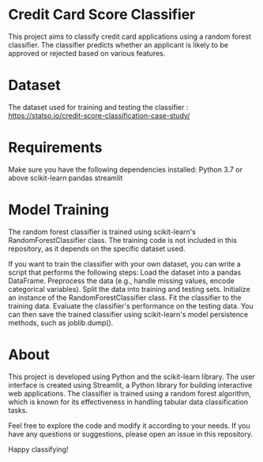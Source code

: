 # Credit Card Score Classifier
This project aims to classify credit card applications using a random forest classifier. The classifier predicts whether an applicant is likely to be approved or rejected based on various features.

# Dataset
The dataset used for training and testing the classifier : https://statso.io/credit-score-classification-case-study/

# Requirements
Make sure you have the following dependencies installed:
Python 3.7 or above
scikit-learn
pandas
streamlit

# Model Training
The random forest classifier is trained using scikit-learn's RandomForestClassifier class. The training code is not included in this repository, as it depends on the specific dataset used.

If you want to train the classifier with your own dataset, you can write a script that performs the following steps:
Load the dataset into a pandas DataFrame.
Preprocess the data (e.g., handle missing values, encode categorical variables).
Split the data into training and testing sets.
Initialize an instance of the RandomForestClassifier class.
Fit the classifier to the training data.
Evaluate the classifier's performance on the testing data.
You can then save the trained classifier using scikit-learn's model persistence methods, such as joblib.dump().

# About
This project is developed using Python and the scikit-learn library. The user interface is created using Streamlit, a Python library for building interactive web applications. The classifier is trained using a random forest algorithm, which is known for its effectiveness in handling tabular data classification tasks.

Feel free to explore the code and modify it according to your needs. If you have any questions or suggestions, please open an issue in this repository.

Happy classifying!







